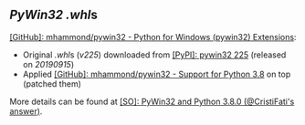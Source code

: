*PyWin32* *.whl*s
-----------------

[[GitHub]: mhammond/pywin32 - Python for Windows (pywin32) Extensions](https://github.com/mhammond/pywin32):
- Original *.whl*s (*v225*) downloaded from [\[PyPI\]: pywin32 225](https://pypi.org/project/pywin32/225/#files) (released on *20190915*)
- Applied [[GitHub]: mhammond/pywin32 - Support for Python 3.8](https://github.com/mhammond/pywin32/pull/1430) on top (patched them)

More details can be found at [[SO]: PyWin32 and Python 3.8.0 (@CristiFati's answer)](https://stackoverflow.com/questions/58631512/pywin32-and-python-3-8-0/58632354#58632354).
